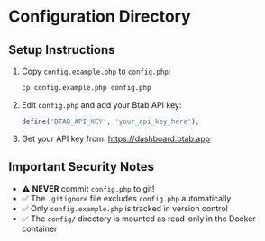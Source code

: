 # Configuration Directory

## Setup Instructions

1. Copy `config.example.php` to `config.php`:
   ```bash
   cp config.example.php config.php
   ```

2. Edit `config.php` and add your Btab API key:
   ```php
   define('BTAB_API_KEY', 'your_api_key_here');
   ```

3. Get your API key from: https://dashboard.btab.app

## Important Security Notes

- ⚠️ **NEVER** commit `config.php` to git!
- ✅ The `.gitignore` file excludes `config.php` automatically
- ✅ Only `config.example.php` is tracked in version control
- ✅ The `config/` directory is mounted as read-only in the Docker container
